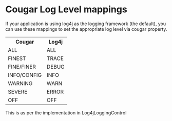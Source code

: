---
---
# Cougar Log Level mappings

If your application is using log4j as the logging framework (the default), you can use these mappings to set the appropriate log level via cougar property.

<table>
<tr>
<th>Cougar</th><th>Log4j</th></tr>
<tr>
<td> ALL </td>
<td> ALL </td>
</tr>
<tr>
<td> FINEST </td>
<td> TRACE </td>
</tr>
<tr>
<td> FINE/FINER </td>
<td> DEBUG </td>
</tr>
<tr>
<td> INFO/CONFIG </td>
<td> INFO </td>
</tr>
<tr>
<td> WARNING </td>
<td> WARN </td>
</tr>
<tr>
<td> SEVERE </td>
<td> ERROR </td>
</tr>
<tr>
<td> OFF </td>
<td> OFF </td>
</tr>
</table>

This is as per the implementation in Log4jLoggingControl